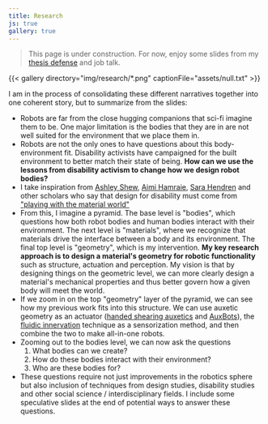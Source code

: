 ```yaml
---
title: Research
js: true
gallery: true
---
```


> This page is under construction. For now, enjoy some slides from my [thesis defense](https://youtu.be/53A-hAwizkY?feature=shared) and job talk. 

{{< gallery directory="img/research/*.png" captionFile="assets/null.txt" >}}

I am in the process of consolidating these different narratives together into one coherent story, but to summarize from the slides:

* Robots are far from the close hugging companions that sci-fi imagine them to be. One major limitation is the bodies that they are in are not well suited for the environment that we place them in.
* Robots are not the only ones to have questions about this body-environment fit. Disability activists have campaigned for the built environment to better match their state of being. **How can we use the lessons from disability activism to change how we design robot bodies?**
* I take inspiration from [Ashley Shew](https://liberalarts.vt.edu/departments-and-schools/department-of-science-technology-and-society/faculty/ashley-shew.html), [Aimi Hamraie](https://aimihamraie.com), [Sara Hendren](https://sarahendren.com/about/) and other scholars who say that design for disability must come from ["playing with the material world"](https://catalystjournal.org/index.php/catalyst/article/view/29617)
* From this, I imagine a pyramid. The base level is "bodies", which questions how both robot bodies and human bodies interact with their environment. The next level is "materials", where we recognize that materials drive the interface between a body and its environment. The final top level is "geometry", which is my intervention. **My key research approach is to design a material's geometry for robotic functionality** such as structure, actuation and perception. My vision is that by designing things on the geometric level, we can more clearly design a material's mechanical properties and thus better govern how a given body will meet the world.
* If we zoom in on the top "geometry" layer of the pyramid, we can see how my previous work fits into this structure. We can use auxetic geometry as an actuator ([handed shearing auxetics](https://youtu.be/53NXnPTG9Ik?feature=shared) and [AuxBots](https://youtu.be/8mhclLQWb_Q?feature=shared)), the [fluidic innervation](https://www.science.org/doi/full/10.1126/sciadv.abq4385) technique as a sensorization method, and then combine the two to make all-in-one robots.
* Zooming out to the bodies level, we can now ask the questions
	1. What bodies can we create?
	2. How do these bodies interact with their environment?
	3. Who are these bodies for?
* These questions require not just improvements in the robotics sphere but also inclusion of techniques from design studies, disability studies and other social science / interdisciplinary fields. I include some speculative slides at the end of potential ways to answer these questions.
